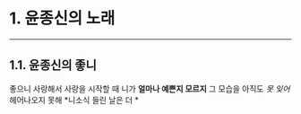 # 1. 윤종신의 노래
-----------
## 1.1. 윤종신의 좋니

좋으니 사랑해서 사랑을 시작할 때 
니가 **얼마나 예쁜지 모르지**
그 모습을 아직도 _못 잊어_
헤어나오지 못해 *니소식 들린 날은 더 *

